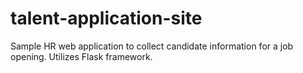 # talent-application-site
Sample HR web application to collect candidate information for a job opening. Utilizes Flask framework. 
